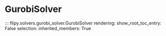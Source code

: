 # GurobiSolver

::: flipy.solvers.gurobi_solver.GurobiSolver
    rendering:
        show_root_toc_entry: False
    selection:
        inherited_members: True
